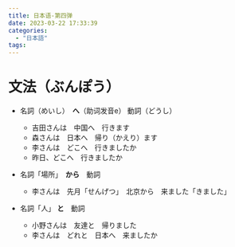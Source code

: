 ```yaml
---
title: 日本语-第四弹
date: 2023-03-22 17:33:39
categories:
  - "日本語"
tags:
---
```

# 文法（ぶんぽう）
- 名詞（めいし）　**へ**（助词发音e） 動詞（どうし）
  - 吉田さんは　中国へ　行きます
  - 森さんは　日本へ　帰り（かえり）ます
  - 李さんは　どこへ　行きましたか
  - 昨日、どこへ　行きましたか

- 名詞「場所」　**から**　動詞
  - 李さんは　先月「せんげつ」　北京から　来ました「きました」
　
- 名詞「人」 **と**　動詞
  - 小野さんは　友達と　帰りました
  - 李さんは　どれと　日本へ　来ましたか

